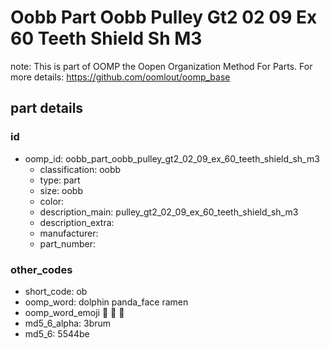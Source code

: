 # Oobb Part Oobb Pulley Gt2 02 09 Ex 60 Teeth Shield Sh M3  

note: This is part of OOMP the Oopen Organization Method For Parts. For more details: https://github.com/oomlout/oomp_base

##  part details





### id
* oomp_id: oobb_part_oobb_pulley_gt2_02_09_ex_60_teeth_shield_sh_m3
  * classification: oobb
  * type: part
  * size: oobb
  * color: 
  * description_main: pulley_gt2_02_09_ex_60_teeth_shield_sh_m3
  * description_extra: 
  * manufacturer: 
  * part_number: 

### other_codes
* short_code: ob
* oomp_word: dolphin panda_face ramen
* oomp_word_emoji :dolphin: :panda_face: :ramen:
* md5_6_alpha: 3brum
* md5_6: 5544be
